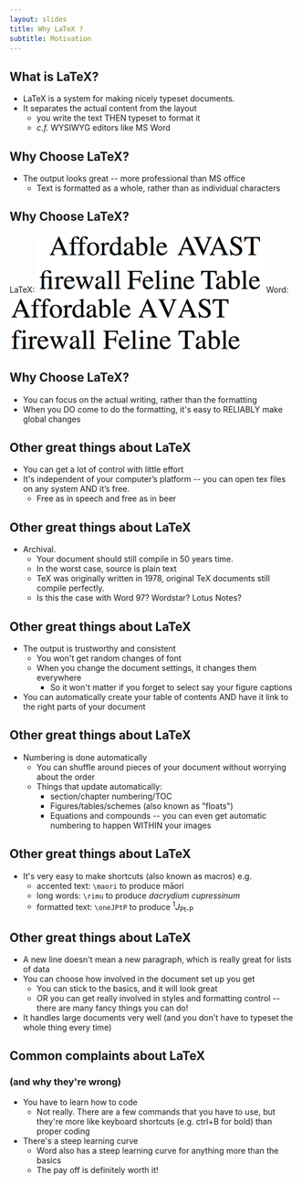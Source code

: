 ```yaml
---
layout: slides
title: Why LaTeX ?
subtitle: Motivation
---
```

## What is LaTeX?

- LaTeX is a system for making nicely typeset documents.
- It separates the actual content from the layout
    - you write the text THEN typeset to format it
    - *c.f.* WYSIWYG editors like MS Word

## Why Choose LaTeX?

- The output looks great -- more professional than MS office
    - Text is formatted as a whole, rather than as individual characters

## Why Choose LaTeX? 

LaTeX:
![this is the image's title](fig/Sample_latex.png "this is the image's alt text")
Word: 
![this is the image's title](fig/Sample_word.png "this is the image's alt text")

## Why Choose LaTeX? 
- You can focus on the actual writing, rather than the formatting
- When you DO come to do the formatting, it's easy to RELIABLY make global changes

## Other great things about LaTeX
- You can get a lot of control with little effort
- It's independent of your computer’s platform -- you can open tex files on any system AND it’s free.
    - Free as in speech and free as in beer
    
## Other great things about LaTeX
- Archival.
    - Your document should still compile in 50 years time.  
    - In the worst case, source is plain text
    - TeX was originally written in 1978, original TeX documents still compile perfectly.
    - Is this the case with Word 97?  Wordstar?  Lotus Notes?

## Other great things about LaTeX

- The output is trustworthy and consistent
    - You won't get random changes of font
    - When you change the document settings, it changes them everywhere
        - So it won't matter if you forget to select say your figure captions
- You can automatically create your table of contents AND have it link to the right parts of your document

## Other great things about LaTeX

- Numbering is done automatically
    - You can shuffle around pieces of your document without worrying about the order
    - Things that update automatically:
        - section/chapter numbering/TOC
        - Figures/tables/schemes (also known as "floats")
        - Equations and compounds -- you can even get automatic numbering to happen WITHIN your images


## Other great things about LaTeX

- It's very easy to make shortcuts (also known as macros) e.g.
    - accented text: ```\maori``` to produce m&#257;ori
    - long words: ```\rimu``` to produce *dacrydium cupressinum*
    - formatted text: ```\oneJPtP``` to produce <sup>1</sup>*J*<sub>Pt-P</sub>

## Other great things about LaTeX

- A new line doesn't mean a new paragraph, which is really great for lists of data
- You can choose how involved in the document set up you get
    - You can stick to the basics, and it will look great
    - OR you can get really involved in styles and formatting control -- there are many fancy things you can do!
- It handles large documents very well (and you don't have to typeset the whole thing every time)
  
## Common complaints about LaTeX 
### (and why they're wrong)

- You have to learn how to code
    - Not really.  There are a few commands that you have to use, but they're more like keyboard shortcuts (e.g. ctrl+B for bold) than proper coding
- There's a steep learning curve
    - Word also has a steep learning curve for anything more than the basics
    - The pay off is definitely worth it!

